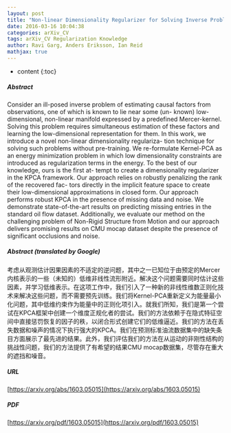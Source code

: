 ```yaml
---
layout: post
title: "Non-linear Dimensionality Regularizer for Solving Inverse Problems"
date: 2016-03-16 10:04:38
categories: arXiv_CV
tags: arXiv_CV Regularization Knowledge
author: Ravi Garg, Anders Eriksson, Ian Reid
mathjax: true
---
```


* content
{:toc}

##### Abstract
Consider an ill-posed inverse problem of estimating causal factors from observations, one of which is known to lie near some (un- known) low-dimensional, non-linear manifold expressed by a predefined Mercer-kernel. Solving this problem requires simultaneous estimation of these factors and learning the low-dimensional representation for them. In this work, we introduce a novel non-linear dimensionality regulariza- tion technique for solving such problems without pre-training. We re-formulate Kernel-PCA as an energy minimization problem in which low dimensionality constraints are introduced as regularization terms in the energy. To the best of our knowledge, ours is the first at- tempt to create a dimensionality regularizer in the KPCA framework. Our approach relies on robustly penalizing the rank of the recovered fac- tors directly in the implicit feature space to create their low-dimensional approximations in closed form. Our approach performs robust KPCA in the presence of missing data and noise. We demonstrate state-of-the-art results on predicting missing entries in the standard oil flow dataset. Additionally, we evaluate our method on the challenging problem of Non-Rigid Structure from Motion and our approach delivers promising results on CMU mocap dataset despite the presence of significant occlusions and noise.

##### Abstract (translated by Google)
考虑从观测估计因果因素的不适定的逆问题，其中之一已知位于由预定的Mercer内核表示的一些（未知的）低维非线性流形附近。解决这个问题需要同时估计这些因素，并学习低维表示。在这项工作中，我们引入了一种新的非线性维数正则化技术来解决这些问题，而不需要预先训练。我们将Kernel-PCA重新定义为能量最小化问题，其中低维约束作为能量中的正则化项引入。就我们所知，我们是第一个尝试在KPCA框架中创建一个维度正规化者的尝试。我们的方法依赖于在隐式特征空间中直接惩罚恢复的因子的秩，以闭合形式创建它们的低维逼近。我们的方法在丢失数据和噪声的情况下执行强大的KPCA。我们在预测标准油流数据集中的缺失条目方面展示了最先进的结果。此外，我们评估我们的方法在从运动的非刚性结构的挑战性问题，我们的方法提供了有希望的结果CMU mocap数据集，尽管存在重大的遮挡和噪音。

##### URL
[https://arxiv.org/abs/1603.05015](https://arxiv.org/abs/1603.05015)

##### PDF
[https://arxiv.org/pdf/1603.05015](https://arxiv.org/pdf/1603.05015)

